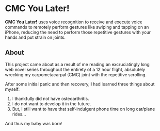 # CMC You Later!

**CMC You Later!** uses voice recognition to receive and execute voice commands to remotely perform gestures like swiping and tapping on an iPhone, reducing the need to perform those repetitive gestures with your hands and put strain on joints.

## About

This project came about as a result of me reading an excruciatingly long web novel series throughout the entirety of a 12 hour flight, absolutely wrecking my carpometacarpal (CMC) joint with the repetitive scrolling.

After some initial panic and then recovery, I had learned three things about myself:
1) I thankfully did not have osteoarthritis.
2) I do not want to develop it in the future.
3)  But, I still want to have that self-indulgent phone time on long car/plane rides...

And thus my baby was born!
